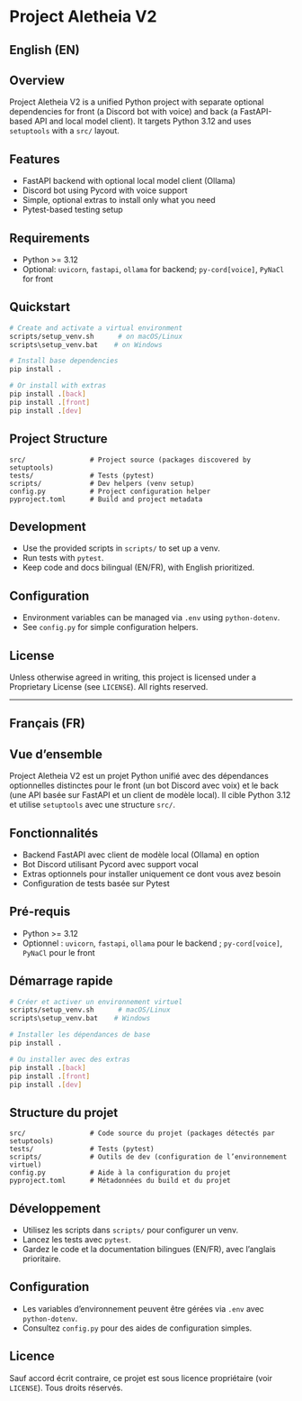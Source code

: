 # Project Aletheia V2

English (EN)
-----------------

## Overview
Project Aletheia V2 is a unified Python project with separate optional dependencies for front (a Discord bot with voice) and back (a FastAPI-based API and local model client). It targets Python 3.12 and uses `setuptools` with a `src/` layout.

## Features
- FastAPI backend with optional local model client (Ollama)
- Discord bot using Pycord with voice support
- Simple, optional extras to install only what you need
- Pytest-based testing setup

## Requirements
- Python >= 3.12
- Optional: `uvicorn`, `fastapi`, `ollama` for backend; `py-cord[voice]`, `PyNaCl` for front

## Quickstart
```bash
# Create and activate a virtual environment
scripts/setup_venv.sh      # on macOS/Linux
scripts\setup_venv.bat    # on Windows

# Install base dependencies
pip install .

# Or install with extras
pip install .[back]
pip install .[front]
pip install .[dev]
```

## Project Structure
```
src/                # Project source (packages discovered by setuptools)
tests/              # Tests (pytest)
scripts/            # Dev helpers (venv setup)
config.py           # Project configuration helper
pyproject.toml      # Build and project metadata
```

## Development
- Use the provided scripts in `scripts/` to set up a venv.
- Run tests with `pytest`.
- Keep code and docs bilingual (EN/FR), with English prioritized.

## Configuration
- Environment variables can be managed via `.env` using `python-dotenv`.
- See `config.py` for simple configuration helpers.

## License
Unless otherwise agreed in writing, this project is licensed under a Proprietary License (see `LICENSE`). All rights reserved.

---

Français (FR)
-----------------

## Vue d’ensemble
Project Aletheia V2 est un projet Python unifié avec des dépendances optionnelles distinctes pour le front (un bot Discord avec voix) et le back (une API basée sur FastAPI et un client de modèle local). Il cible Python 3.12 et utilise `setuptools` avec une structure `src/`.

## Fonctionnalités
- Backend FastAPI avec client de modèle local (Ollama) en option
- Bot Discord utilisant Pycord avec support vocal
- Extras optionnels pour installer uniquement ce dont vous avez besoin
- Configuration de tests basée sur Pytest

## Pré-requis
- Python >= 3.12
- Optionnel : `uvicorn`, `fastapi`, `ollama` pour le backend ; `py-cord[voice]`, `PyNaCl` pour le front

## Démarrage rapide
```bash
# Créer et activer un environnement virtuel
scripts/setup_venv.sh      # macOS/Linux
scripts\setup_venv.bat    # Windows

# Installer les dépendances de base
pip install .

# Ou installer avec des extras
pip install .[back]
pip install .[front]
pip install .[dev]
```

## Structure du projet
```
src/                # Code source du projet (packages détectés par setuptools)
tests/              # Tests (pytest)
scripts/            # Outils de dev (configuration de l’environnement virtuel)
config.py           # Aide à la configuration du projet
pyproject.toml      # Métadonnées du build et du projet
```

## Développement
- Utilisez les scripts dans `scripts/` pour configurer un venv.
- Lancez les tests avec `pytest`.
- Gardez le code et la documentation bilingues (EN/FR), avec l’anglais prioritaire.

## Configuration
- Les variables d’environnement peuvent être gérées via `.env` avec `python-dotenv`.
- Consultez `config.py` pour des aides de configuration simples.

## Licence
Sauf accord écrit contraire, ce projet est sous licence propriétaire (voir `LICENSE`). Tous droits réservés.

